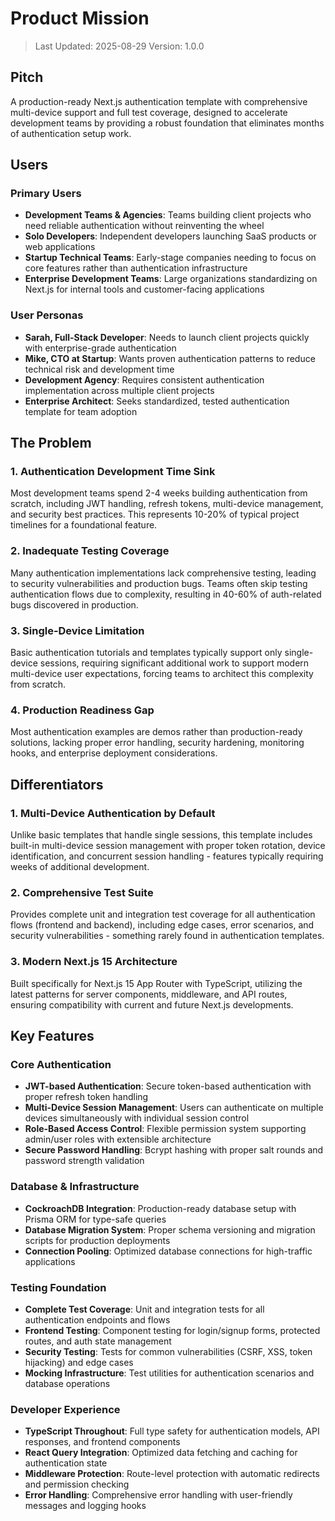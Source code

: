# Product Mission

> Last Updated: 2025-08-29
> Version: 1.0.0

## Pitch

A production-ready Next.js authentication template with comprehensive multi-device support and full test coverage, designed to accelerate development teams by providing a robust foundation that eliminates months of authentication setup work.

## Users

### Primary Users
- **Development Teams & Agencies**: Teams building client projects who need reliable authentication without reinventing the wheel
- **Solo Developers**: Independent developers launching SaaS products or web applications
- **Startup Technical Teams**: Early-stage companies needing to focus on core features rather than authentication infrastructure
- **Enterprise Development Teams**: Large organizations standardizing on Next.js for internal tools and customer-facing applications

### User Personas
- **Sarah, Full-Stack Developer**: Needs to launch client projects quickly with enterprise-grade authentication
- **Mike, CTO at Startup**: Wants proven authentication patterns to reduce technical risk and development time
- **Development Agency**: Requires consistent authentication implementation across multiple client projects
- **Enterprise Architect**: Seeks standardized, tested authentication template for team adoption

## The Problem

### 1. Authentication Development Time Sink
Most development teams spend 2-4 weeks building authentication from scratch, including JWT handling, refresh tokens, multi-device management, and security best practices. This represents 10-20% of typical project timelines for a foundational feature.

### 2. Inadequate Testing Coverage
Many authentication implementations lack comprehensive testing, leading to security vulnerabilities and production bugs. Teams often skip testing authentication flows due to complexity, resulting in 40-60% of auth-related bugs discovered in production.

### 3. Single-Device Limitation
Basic authentication tutorials and templates typically support only single-device sessions, requiring significant additional work to support modern multi-device user expectations, forcing teams to architect this complexity from scratch.

### 4. Production Readiness Gap
Most authentication examples are demos rather than production-ready solutions, lacking proper error handling, security hardening, monitoring hooks, and enterprise deployment considerations.

## Differentiators

### 1. Multi-Device Authentication by Default
Unlike basic templates that handle single sessions, this template includes built-in multi-device session management with proper token rotation, device identification, and concurrent session handling - features typically requiring weeks of additional development.

### 2. Comprehensive Test Suite
Provides complete unit and integration test coverage for all authentication flows (frontend and backend), including edge cases, error scenarios, and security vulnerabilities - something rarely found in authentication templates.

### 3. Modern Next.js 15 Architecture
Built specifically for Next.js 15 App Router with TypeScript, utilizing the latest patterns for server components, middleware, and API routes, ensuring compatibility with current and future Next.js developments.

## Key Features

### Core Authentication
- **JWT-based Authentication**: Secure token-based authentication with proper refresh token handling
- **Multi-Device Session Management**: Users can authenticate on multiple devices simultaneously with individual session control
- **Role-Based Access Control**: Flexible permission system supporting admin/user roles with extensible architecture
- **Secure Password Handling**: Bcrypt hashing with proper salt rounds and password strength validation

### Database & Infrastructure
- **CockroachDB Integration**: Production-ready database setup with Prisma ORM for type-safe queries
- **Database Migration System**: Proper schema versioning and migration scripts for production deployments
- **Connection Pooling**: Optimized database connections for high-traffic applications

### Testing Foundation
- **Complete Test Coverage**: Unit and integration tests for all authentication endpoints and flows
- **Frontend Testing**: Component testing for login/signup forms, protected routes, and auth state management
- **Security Testing**: Tests for common vulnerabilities (CSRF, XSS, token hijacking) and edge cases
- **Mocking Infrastructure**: Test utilities for authentication scenarios and database operations

### Developer Experience
- **TypeScript Throughout**: Full type safety for authentication models, API responses, and frontend components
- **React Query Integration**: Optimized data fetching and caching for authentication state
- **Middleware Protection**: Route-level protection with automatic redirects and permission checking
- **Error Handling**: Comprehensive error handling with user-friendly messages and logging hooks